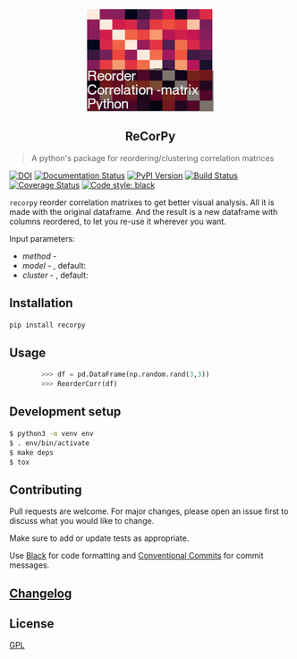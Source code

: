 
<p align="center">
  <img src="https://raw.githubusercontent.com/thebooort/ReCorPy/main/assets/logo.png">
</p>
<h2 align="center">ReCorPy</h2>

> A python's package for reordering/clustering correlation matrices

[![DOI](https://zenodo.org/badge/506917975.svg)](https://zenodo.org/badge/latestdoi/506917975)
[![Documentation Status](https://readthedocs.org/projects/recorpy/badge/?version=latest)](https://recorpy.readthedocs.io/en/latest/?badge=latest)
[![PyPI Version][pypi-image]][pypi-url]
[![Build Status][build-image]][build-url]
[![Coverage Status](https://coveralls.io/repos/github/thebooort/ReCorPy/badge.svg?branch=main)](https://coveralls.io/github/thebooort/ReCorPy?branch=main)
<a href="https://github.com/psf/black"><img alt="Code style: black" src="https://img.shields.io/badge/code%20style-black-000000.svg"></a>

`recorpy` reorder correlation matrixes to get better visual analysis. All it is made with the original dataframe. And the result
is a new dataframe with columns reordered, to let you re-use it wherever you want.

Input parameters:

-   _method_ - 
-   _model_ - , default: 
-   _cluster_ - , default: 


## Installation

```sh
pip install recorpy
```

## Usage


```python
        >>> df = pd.DataFrame(np.random.rand(3,3))
        >>> ReorderCorr(df)
```

## Development setup

```sh
$ python3 -m venv env
$ . env/bin/activate
$ make deps
$ tox
```

## Contributing

Pull requests are welcome. For major changes, please open an issue first to discuss what you would like to change.

Make sure to add or update tests as appropriate.

Use [Black](https://black.readthedocs.io/en/stable/) for code formatting and [Conventional Commits](https://www.conventionalcommits.org/en/v1.0.0-beta.4/) for commit messages.

## [Changelog](CHANGELOG.md)

## License

[GPL](https://choosealicense.com/licenses/gpl/)

<!-- Badges -->

[pypi-image]: https://img.shields.io/pypi/v/recorpy
[pypi-url]: https://pypi.org/project/recorpy/
[build-image]: https://github.com/thebooort/recorpy/actions/workflows/python-app.yml/badge.svg
[build-url]: https://github.com/thebooort/recorpy/actions/workflows/python-app.yml

